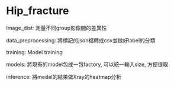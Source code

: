 # Hip_fracture



Image_dist: 
          測量不同group影像間的差異性

data_preprocessing: 
          將標記的json檔轉成csv並做好label的分類

training: 
          Model training

models: 
          將現有的model包成一包factory, 可以統一輸入size, 方便提取

inference: 
          將model的結果做Xray的heatmap分析
